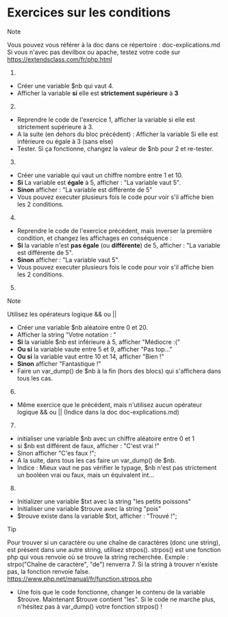# Exercices sur les conditions
> [!NOTE]
> Vous pouvez vous référer à la doc dans ce répertoire : doc-explications.md
> Si vous n'avec pas devilbox ou apache, testez votre code sur https://extendsclass.com/fr/php.html

1)
- Créer une variable $nb qui vaut 4.
- Afficher la variable **si** elle est **strictement supérieure** à **3**

2)
- Reprendre le code de l'exercice 1, afficher la variable si elle est strictement supérieure à 3.
- A la suite (en dehors du bloc précédent) : Afficher la variable Si elle est inférieure ou égale à 3 (sans else)
- Tester. Si ça fonctionne, changez la valeur de $nb pour 2 et re-tester.

3)
- Créer une variable qui vaut un chiffre nombre entre 1 et 10.
- **Si** La variable est **égale** à 5, afficher : "La variable vaut 5".
- **Sinon** afficher : "La variable est différente de 5"
- Vous pouvez executer plusieurs fois le code pour voir s'il affiche bien les 2 conditions.

4)
- Reprendre le code de l'exercice précédent, mais inverser la première condition, et changez les affichages en conséquence :
- **Si** la variable n'est **pas égale** (ou **différente**) de 5, afficher : "La variable est différente de 5".
- **Sinon** afficher : "La variable vaut 5".
- Vous pouvez executer plusieurs fois le code pour voir s'il affiche bien les 2 conditions.

5)
> [!NOTE]
> Utilisez les opérateurs logique && ou ||

- Créer une variable $nb aléatoire entre 0 et 20.
- Afficher la string "Votre notation : "
- **Si** la variable $nb est inférieure à 5, afficher "Médiocre :("
- **Ou si** la variable vaute entre 5 et 9, afficher "Pas top..."
- **Ou si** la variable vaut entre 10 et 14, afficher "Bien !"
- **Sinon** afficher "Fantastique !"
- Faire un var_dump() de $nb à la fin (hors des blocs) qui s'affichera dans tous les cas.

6)
- Même exercice que le précédent, mais n'utilisez aucun opérateur logique && ou || (Indice dans la doc doc-explications.md)

7)
- initialiser une variable $nb avec un chiffre aléatoire entre 0 et 1
- si $nb est différent de faux, afficher : "C'est vrai !"
- Sinon afficher "C'es faux !";
- A la suite, dans tous les cas faire un var_dump() de $nb.
- Indice : Mieux vaut ne pas vérifier le typage, $nb n'est pas strictement un booléen vrai ou faux, mais un équivalent int...

8)
- Initializer une variable $txt avec la string "les petits poissons"
- Initialiser une variable $trouve avec la string "pois"
- $trouve existe dans la variable $txt, afficher : "Trouvé !";
> [!TIP]
> Pour trouver si un caractère ou une chaîne de caractères (donc une string), est présent dans une autre string, utilisez strpos().
> strpos() est une fonction php qui vous renvoie où se trouve la string recherchée.
> Exmple : strpo("Chaîne de caractère", "de") renverra 7. Si la string à trouver n'existe pas, la fonction renvoie false.
> https://www.php.net/manual/fr/function.strpos.php
- Une fois que le code fonctionne, changer le contenu de la variable $trouve. Maintenant $trouve contient "les". Si le code ne marche plus, n'hésitez pas à var_dump() votre fonction strpos() !